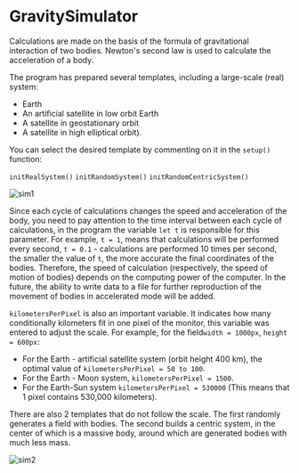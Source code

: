 # GravitySimulator
Calculations are made on the basis of the formula of gravitational interaction of two bodies. Newton's second law is used to calculate the acceleration of a body.

The program has prepared several templates, including a large-scale (real) system:

<ul>
  <li>Earth</li>
  <li>An artificial satellite in low orbit Earth</li>
  <li>A satellite in geostationary orbit</li>
  <li>A satellite in high elliptical orbit).</li>
</ul>

You can select the desired template by commenting on it in the `setup()` function:

`initRealSystem()`
`initRandomSystem()`
`initRandomCentricSystem()`


![sim1](https://user-images.githubusercontent.com/75342698/154808209-4c4f87f5-e155-4091-a6d0-b05c045e0137.png)


Since each cycle of calculations changes the speed and acceleration of the body, you need to pay attention to the time interval between each cycle of calculations, in the program the variable `let t` is responsible for this parameter.
For example, `t = 1`, means that calculations will be performed every second, `t = 0.1` - calculations are performed 10 times per second, the smaller the value of `t`, the more accurate the final coordinates of the bodies.
Therefore, the speed of calculation (respectively, the speed of motion of bodies) depends on the computing power of the computer.
In the future, the ability to write data to a file for further reproduction of the movement of bodies in accelerated mode will be added.

`kilometersPerPixel` is also an important variable.
It indicates how many conditionally kilometers fit in one pixel of the monitor, this variable was entered to adjust the scale.
For example, for the field`width = 1000px`, `height = 600px`:
- For the Earth - artificial satellite system (orbit height 400 km), the optimal value of `kilometersPerPixel = 50 to 100`.
- For the Earth - Moon system, `kilometersPerPixel = 1500`.
- For the Earth-Sun system `kilometersPerPixel = 530000` (This means that 1 pixel contains 530,000 kilometers).



There are also 2 templates that do not follow the scale.
The first randomly generates a field with bodies.
The second builds a centric system, in the center of which is a massive body, around which are generated bodies with much less mass.

![sim2](https://user-images.githubusercontent.com/75342698/154808609-ee5be4de-012b-4564-92d6-7139edec48e8.png)
